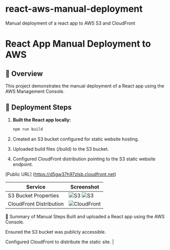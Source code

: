 # react-aws-manual-deployment
Manual deployment of a react app to AWS S3 and CloudFront

# React App Manual Deployment to AWS

## 📌 Overview
This project demonstrates the manual deployment of a React app using the AWS Management Console.

## 🚀 Deployment Steps

1. **Built the React app locally:**
   ```bash
   npm run build

2. Created an S3 bucket configured for static website hosting.

3. Uploaded build files (/build) to the S3 bucket.

4. Configured CloudFront distribution pointing to the S3 static website endpoint.

[Public URL] (https://d5gw37h97zlsb.cloudfront.net)

| Service                     | Screenshot                                  |
| --------------------------- | ------------------------------------------- |
| S3 Bucket Properties        | ![S3](./screenshots/s3-bucket.png) ![S3](./screenshots/s3-bucket-sh.png)          |
| CloudFront Distribution     | ![CloudFront](./screenshots/cloudfront.png) |

🧾 Summary of Manual Steps
Built and uploaded a React app using the AWS Console.

Ensured the S3 bucket was publicly accessible.

Configured CloudFront to distribute the static site.              |


